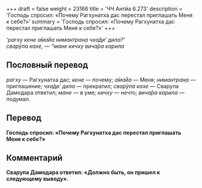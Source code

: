 +++
draft = false
weight = 23166
title = 'ЧЧ Антйа 6.273'
description = 'Господь спросил: «Почему Рагхунатха дас перестал приглашать Меня к себе?»'
summary = 'Господь спросил: «Почему Рагхунатха дас перестал приглашать Меня к себе?»'
+++

_‘рагху кене а̄ма̄йа нимантран̣а чха̄д̣и’ дила?’  
сварӯпа кахе,_ — _“мане кичху вича̄ра карила_

## Пословный перевод

_рагху_ — Рагхунатха дас; _кене_ — почему; _а̄ма̄йа_ — Меня; _нимантран̣а_ — приглашение; _чха̄д̣и’_ _дила_ — прекратил; _сварӯпа_ _кахе_ — Сварупа Дамодара ответил; _мане_ — в уме; _кичху_ — нечто; _вича̄ра_ _карила_ — подумал.

## Перевод

**Господь спросил: «Почему Рагхунатха дас перестал приглашать Меня к себе?»**

## Комментарий

**Сварупа Дамодара ответил: «Должно быть, он пришел к следующему выводу».**
